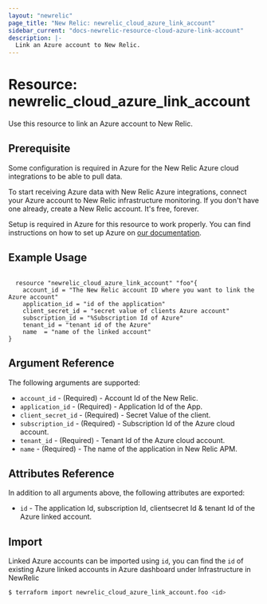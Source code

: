 ```yaml
---
layout: "newrelic"
page_title: "New Relic: newrelic_cloud_azure_link_account"
sidebar_current: "docs-newrelic-resource-cloud-azure-link-account"
description: |-
  Link an Azure account to New Relic.
---
```


# Resource: newrelic_cloud_azure_link_account

Use this resource to link an Azure account to New Relic.

## Prerequisite

Some configuration is required in Azure for the New Relic Azure cloud integrations to be able to pull data.

To start receiving Azure data with New Relic Azure integrations, connect your Azure account to New Relic infrastructure monitoring. If you don't have one already, create a New Relic account. It's free, forever.

Setup is required in Azure for this resource to work properly. You can find instructions on how to set up Azure on [our documentation](https://docs.newrelic.com/docs/infrastructure/microsoft-azure-integrations/get-started/activate-azure-integrations/).

## Example Usage

```hcl

  resource "newrelic_cloud_azure_link_account" "foo"{
    account_id = "The New Relic account ID where you want to link the Azure account"
	application_id = "id of the application"
	client_secret_id = "secret value of clients Azure account"
	subscription_id = "%Subscription Id of Azure"
	tenant_id = "tenant id of the Azure"
	name  = "name of the linked account"
}
```

## Argument Reference

The following arguments are supported:

- `account_id` - (Required) - Account Id of the New Relic.
- `application_id` - (Required) - Application Id of the App.
- `client_secret_id` - (Required) - Secret Value of the client.
- `subscription_id` - (Required) - Subscription Id of the Azure cloud account.
- `tenant_id` - (Required) - Tenant Id of the Azure cloud account.
- `name` - (Required) - The name of the application in New Relic APM.

## Attributes Reference

In addition to all arguments above, the following attributes are exported:

- `id` - The application Id, subscription Id, clientsecret Id & tenant Id of the Azure linked account.

## Import

Linked Azure accounts can be imported using `id`, you can find the `id` of existing Azure linked accounts in Azure dashboard under Infrastructure in NewRelic

```bash
$ terraform import newrelic_cloud_azure_link_account.foo <id>

```
